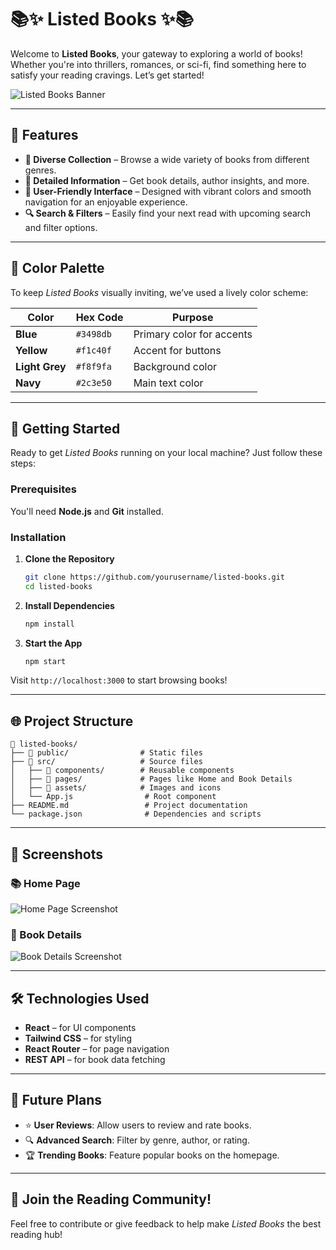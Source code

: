 

# 📚✨ **Listed Books** ✨📚

Welcome to **Listed Books**, your gateway to exploring a world of books! Whether you're into thrillers, romances, or sci-fi, find something here to satisfy your reading cravings. Let’s get started!

![Listed Books Banner](https://open-pages.netlify.app/listed-books)

---

## 🌈 **Features**

- **🎉 Diverse Collection** – Browse a wide variety of books from different genres.
- **📖 Detailed Information** – Get book details, author insights, and more.
- **💫 User-Friendly Interface** – Designed with vibrant colors and smooth navigation for an enjoyable experience.
- **🔍 Search & Filters** – Easily find your next read with upcoming search and filter options.

---

## 🎨 **Color Palette**

To keep *Listed Books* visually inviting, we’ve used a lively color scheme:

| Color         | Hex Code  | Purpose                  |
|---------------|-----------|--------------------------|
| **Blue**      | `#3498db` | Primary color for accents |
| **Yellow**    | `#f1c40f` | Accent for buttons       |
| **Light Grey**| `#f8f9fa` | Background color         |
| **Navy**      | `#2c3e50` | Main text color          |

---

## 🚀 **Getting Started**

Ready to get *Listed Books* running on your local machine? Just follow these steps:

### Prerequisites

You'll need **Node.js** and **Git** installed.

### Installation

1. **Clone the Repository**  
   ```bash
   git clone https://github.com/yourusername/listed-books.git
   cd listed-books
   ```

2. **Install Dependencies**  
   ```bash
   npm install
   ```

3. **Start the App**  
   ```bash
   npm start
   ```

Visit `http://localhost:3000` to start browsing books!

---

## 🌐 **Project Structure**

```plaintext
📂 listed-books/
├── 📂 public/                # Static files
├── 📂 src/                   # Source files
│   ├── 📂 components/        # Reusable components
│   ├── 📂 pages/             # Pages like Home and Book Details
│   ├── 📂 assets/            # Images and icons
│   └── App.js                # Root component
├── README.md                 # Project documentation
└── package.json              # Dependencies and scripts
```

---

## 📸 **Screenshots**

### 📚 Home Page
![Home Page Screenshot](https://i.ibb.co/59LhnsG/image.png)

### 📖 Book Details
![Book Details Screenshot](https://i.ibb.co/fG5H8nY/image.png)

---

## 🛠️ **Technologies Used**

- **React** – for UI components
- **Tailwind CSS** – for styling
- **React Router** – for page navigation
- **REST API** – for book data fetching

---

## 🚀 **Future Plans**

- ⭐ **User Reviews**: Allow users to review and rate books.
- 🔍 **Advanced Search**: Filter by genre, author, or rating.
- 🏆 **Trending Books**: Feature popular books on the homepage.

---

## 🎉 **Join the Reading Community!**

Feel free to contribute or give feedback to help make *Listed Books* the best reading hub!